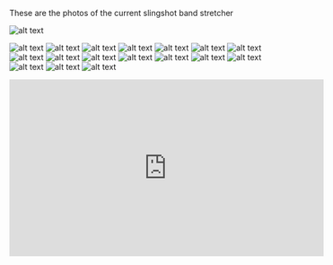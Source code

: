 These are the photos of the current slingshot band stretcher



![alt text](https://raw.githubusercontent.com/busysteve/BandStretcher/master/photo/20170325_181848-cut-rubber.jpg "Cut Rubber for extreme tapered bands")


![alt text](https://raw.githubusercontent.com/busysteve/BandStretcher/master/photo/20170325_182434-bands-and-pouch.jpg	"" )
![alt text](https://raw.githubusercontent.com/busysteve/BandStretcher/master/photo/20170326_145444-toggle-clamped-rubber.jpg 	"" )
![alt text](https://raw.githubusercontent.com/busysteve/BandStretcher/master/photo/20170326_145522-toggle-clamp-platform.jpg	"" )
![alt text](https://raw.githubusercontent.com/busysteve/BandStretcher/master/photo/20170326_145648-calibration-weight.jpg		"" )
![alt text](https://raw.githubusercontent.com/busysteve/BandStretcher/master/photo/20170326_145752-callibration-hole.jpg		"" )
![alt text](https://raw.githubusercontent.com/busysteve/BandStretcher/master/photo/20170326_145759-callibration-hole-under-side.jpg		"" )
![alt text](https://raw.githubusercontent.com/busysteve/BandStretcher/master/photo/20170326_145903-calibrating-top-side-view.jpg		"" )
![alt text](https://raw.githubusercontent.com/busysteve/BandStretcher/master/photo/20170326_145944-callibrating-under-side-view.jpg		"" )
![alt text](https://raw.githubusercontent.com/busysteve/BandStretcher/master/photo/20170326_150042-20kg-load-sensor.jpg		"" )
![alt text](https://raw.githubusercontent.com/busysteve/BandStretcher/master/photo/20170326_150146-HX711-load-sensor-board.jpg		"" )
![alt text](https://raw.githubusercontent.com/busysteve/BandStretcher/master/photo/20170326_150240-omron-ee_spy302.jpg		"" )
![alt text](https://raw.githubusercontent.com/busysteve/BandStretcher/master/photo/20170326_150252-kia-sadona-window-motor-with-reel-spool.jpg		"" )
![alt text](https://raw.githubusercontent.com/busysteve/BandStretcher/master/photo/20170326_150302-kia-sadona-window-motor-with-reel-spool-high-view.jpg		"" )
![alt text](https://raw.githubusercontent.com/busysteve/BandStretcher/master/photo/20170326_150310-relay-bank-for-mechanical-H-bridge.jpg		"" )
![alt text](https://raw.githubusercontent.com/busysteve/BandStretcher/master/photo/20170326_150326-2x-12v-DeWalt-drill-batteries.jpg		"" )
![alt text](https://raw.githubusercontent.com/busysteve/BandStretcher/master/photo/Screenshot_20170326-145200-before-stretch.png		"" )
![alt text](https://raw.githubusercontent.com/busysteve/BandStretcher/master/photo/Screenshot_20170326-145401-durring-stretch.png 	"Band stretched to 32 inches" )

<iframe src="https://youtu.be/Ff3LA48dPME" width="560" height="315" frameborder="0" allowfullscreen></iframe>
   

